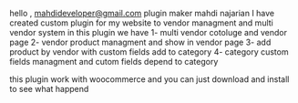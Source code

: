 hello , mahdideveloper@gmail.com plugin maker mahdi najarian
I have created custom plugin for my website to vendor managment and multi vendor system 
in this plugin we have 
1- multi vendor cotoluge and vendor page
2- vendor product managment and show in vendor page
3- add product by vendor with custom fields add to category 
4- category custom fields managment and cutom fields depend to category

this plugin work with woocommerce and you can just download and install to see what happend
